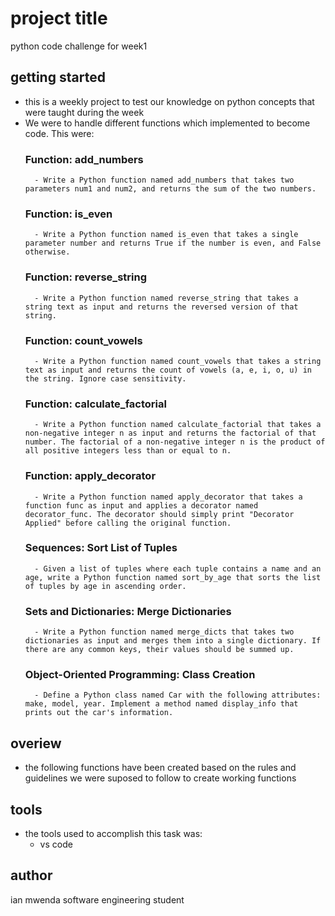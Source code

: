 # project title
python code challenge for  week1

## getting started
- this is a weekly project to test our knowledge on python concepts that were taught during the week
- We were to handle different functions which  implemented to become code. This were:
     ### Function: add_numbers
        - Write a Python function named add_numbers that takes two parameters num1 and num2, and returns the sum of the two numbers.
     ### Function: is_even 
        - Write a Python function named is_even that takes a single parameter number and returns True if the number is even, and False otherwise.
     ### Function: reverse_string 
        - Write a Python function named reverse_string that takes a string text as input and returns the reversed version of that string.
     ### Function: count_vowels 
        - Write a Python function named count_vowels that takes a string text as input and returns the count of vowels (a, e, i, o, u) in the string. Ignore case sensitivity.
     ### Function: calculate_factorial 
        - Write a Python function named calculate_factorial that takes a non-negative integer n as input and returns the factorial of that number. The factorial of a non-negative integer n is the product of all positive integers less than or equal to n.
     ### Function: apply_decorator 
        - Write a Python function named apply_decorator that takes a function func as input and applies a decorator named decorator_func. The decorator should simply print "Decorator Applied" before calling the original function.
     ### Sequences: Sort List of Tuples 
        - Given a list of tuples where each tuple contains a name and an age, write a Python function named sort_by_age that sorts the list of tuples by age in ascending order.
     ### Sets and Dictionaries: Merge Dictionaries 
        - Write a Python function named merge_dicts that takes two dictionaries as input and merges them into a single dictionary. If there are any common keys, their values should be summed up.
     ### Object-Oriented Programming: Class Creation
        - Define a Python class named Car with the following attributes: make, model, year. Implement a method named display_info that prints out the car's information.


## overiew
- the following functions have been created based on the rules and guidelines we were suposed to follow to create working functions

## tools
- the tools used to accomplish this task was:
   * vs code

## author
ian mwenda
software engineering student 


